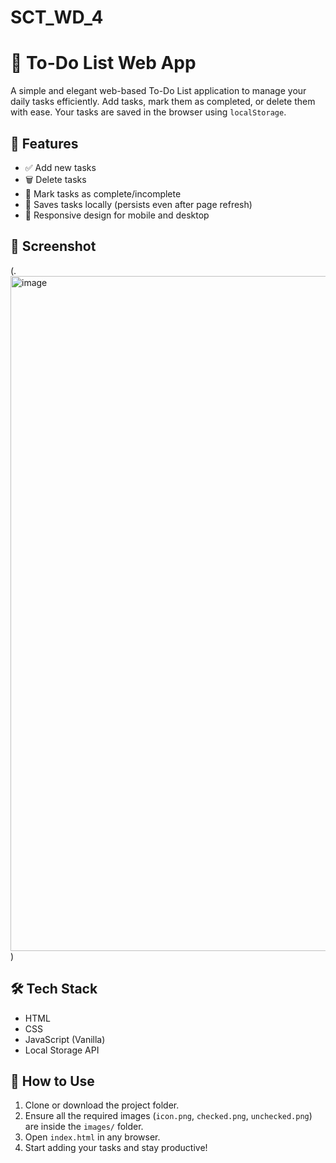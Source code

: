 # SCT_WD_4

# 📝 To-Do List Web App

A simple and elegant web-based To-Do List application to manage your daily tasks efficiently. Add tasks, mark them as completed, or delete them with ease. Your tasks are saved in the browser using `localStorage`.

## 🚀 Features

- ✅ Add new tasks
- 🗑️ Delete tasks
- 📌 Mark tasks as complete/incomplete
- 💾 Saves tasks locally (persists even after page refresh)
- 📱 Responsive design for mobile and desktop

## 📸 Screenshot

(.<img width="1920" height="1080" alt="image" src="https://github.com/user-attachments/assets/a1000ec7-9f19-47ac-b653-f4fed0f819bf" />
)

## 🛠️ Tech Stack

- HTML
- CSS
- JavaScript (Vanilla)
- Local Storage API

## 🧪 How to Use

1. Clone or download the project folder.
2. Ensure all the required images (`icon.png`, `checked.png`, `unchecked.png`) are inside the `images/` folder.
3. Open `index.html` in any browser.
4. Start adding your tasks and stay productive!
